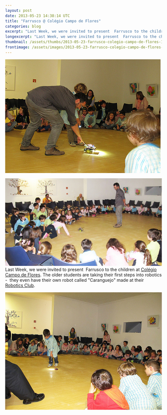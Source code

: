 ```yaml
---
layout: post
date: 2013-05-23 14:38:14 UTC
title: "Farrusco @ Colégio Campo de Flores"
categories: blog
excerpt: "Last Week, we were invited to present  Farrusco to the children at Colégio Campo de Flores. The older students are taking their first steps into robotics -  they even have their own robot called \"Caranguejo\" made at their Robotics Club."
longexcerpt: "Last Week, we were invited to present  Farrusco to the children at Colégio Campo de Flores. The older students are taking their first steps into robotics -  they even have their own robot called \"Caranguejo\" made at their Robotics Club."
thumbnail: /assets/thumbs/2013-05-23-farrusco-colegio-campo-de-flores-1.jpg
frontimage: /assets/images/2013-05-23-farrusco-colegio-campo-de-flores-1.jpg
---
```


<a title="CampodeFlores_16Mai_14 by guibot, on Flickr" href="http://www.flickr.com/photos/guibot/8759586772/">![](/assets/images/2013-05-23-farrusco-colegio-campo-de-flores-1.jpg)</a>

<a title="CampodeFlores_16Mai_3 by guibot, on Flickr" href="http://www.flickr.com/photos/guibot/8759588050/">![](/assets/images/2013-05-23-farrusco-colegio-campo-de-flores-2.jpg)</a>
Last Week, we were invited to present  Farrusco to the children at <a href="http://campodeflores.com/blog/2013/05/15/robotica-no-colegio/">Colégio Campo de Flores</a>. The older students are taking their first steps into robotics -  they even have their own robot called "Caranguejo" made at their <a href="http://roboticaccf.comunidades.net/">Robotics Club</a>.

<a title="CampodeFlores_16Mai_18 by guibot, on Flickr" href="http://www.flickr.com/photos/guibot/8791443451/">![](/assets/images/2013-05-23-farrusco-colegio-campo-de-flores-3.jpg)</a>
